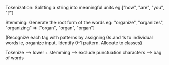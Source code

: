 Tokenization: Splitting a string into meaningful units  eg:["how", "are", "you", "?"]

Stemming: Generate the root form of the words
eg: "organize", "organizes", "organizing"
=>  ["organ", "organ", "organ"]

(Recognize each tag with patterns by assigning 0s and 1s to individual words
ie, organize input. Identify 0-1 pattern. Allocate to classes)

Tokenize --> lower + stemming --> exclude punctuation characters --> bag of words
